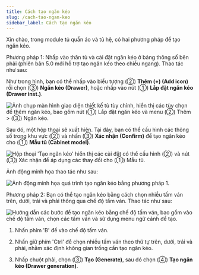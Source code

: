 ```yaml
---
title: Cách tạo ngăn kéo
slug: /cach-tao-ngan-keo
sidebar_label: Cách tạo ngăn kéo
---
```


Xin chào, trong module tủ quần áo và tủ hệ, có hai phương pháp để tạo ngăn kéo.

Phương pháp 1: Nhấp vào thân tủ và cài đặt ngăn kéo ở bảng thông số bên phải (phiên bản 5.0 mới hỗ trợ tạo ngăn kéo theo chiều ngang). Thao tác như sau:

Như trong hình, bạn có thể nhấp vào biểu tượng (②) **Thêm (+) (Add icon)** rồi chọn (③) **Ngăn kéo (Drawer)**, hoặc nhấp vào nút (①) **Lắp đặt ngăn kéo (Drawer inst.)**.

![Ảnh chụp màn hình giao diện thiết kế tủ tùy chỉnh, hiển thị các tùy chọn để thêm ngăn kéo, bao gồm nút (①) Lắp đặt ngăn kéo và menu (②) Thêm > (③) Ngăn kéo.](https://storage.googleapis.com/jegavn_kb/images/c50163e4-d87d-43d8-9fbc-a8f39df55a03.png)

Sau đó, một hộp thoại sẽ xuất hiện. Tại đây, bạn có thể cấu hình các thông số trong khu vực (②) và nhấn (③) **Xác nhận (Confirm)** để tạo ngăn kéo cho (①) **Mẫu tủ (Cabinet model)**.

![Hộp thoại 'Tạo ngăn kéo' hiển thị các cài đặt có thể cấu hình (②) và nút (③) Xác nhận để áp dụng các thay đổi cho (①) Mẫu tủ.](https://storage.googleapis.com/jegavn_kb/images/610ce2bd-63e9-4497-8f23-10d509ace73b.png)

Ảnh động minh họa thao tác như sau:

![Ảnh động minh họa quá trình tạo ngăn kéo bằng phương pháp 1.](https://storage.googleapis.com/jegavn_kb/images/1998e643-a34d-43b1-a9e0-fdf4c7a078ec.gif)

Phương pháp 2: Bạn có thể tạo ngăn kéo bằng cách chọn nhiều tấm ván trên, dưới, trái và phải thông qua chế độ tấm ván. Thao tác như sau:

![Hướng dẫn các bước để tạo ngăn kéo bằng chế độ tấm ván, bao gồm vào chế độ tấm ván, chọn các tấm ván và sử dụng menu ngữ cảnh để tạo.](https://storage.googleapis.com/jegavn_kb/images/bc1d653c-9c14-401b-96b0-6232356ec083.png)

1. Nhấn phím 'B' để vào chế độ tấm ván.

2. Nhấn giữ phím 'Ctrl' để chọn nhiều tấm ván theo thứ tự trên, dưới, trái và phải, nhằm xác định không gian trống cần tạo ngăn kéo.

3. Nhấp chuột phải, chọn (③) **Tạo (Generate)**, sau đó chọn (④) **Tạo ngăn kéo (Drawer generation)**.